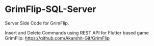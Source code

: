 # GrimFlip-SQL-Server
Server Side Code for GrimFlip.

Insert and Delete Commands using REST API for Flutter based game GrimFlip: https://github.com/Akarshit-Git/GrimFlip
